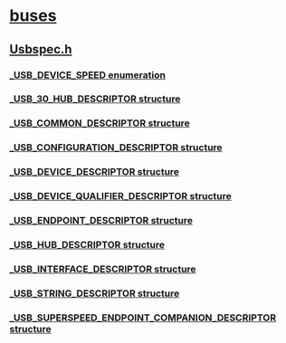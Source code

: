 # [buses](../_buses/index.md)
## [Usbspec.h](index.md)
### [_USB_DEVICE_SPEED enumeration](../usbspec/ne-usbspec-_usb_device_speed.md)
### [_USB_30_HUB_DESCRIPTOR structure](../usbspec/ns-usbspec-_usb_30_hub_descriptor.md)
### [_USB_COMMON_DESCRIPTOR structure](../usbspec/ns-usbspec-_usb_common_descriptor.md)
### [_USB_CONFIGURATION_DESCRIPTOR structure](../usbspec/ns-usbspec-_usb_configuration_descriptor.md)
### [_USB_DEVICE_DESCRIPTOR structure](../usbspec/ns-usbspec-_usb_device_descriptor.md)
### [_USB_DEVICE_QUALIFIER_DESCRIPTOR structure](../usbspec/ns-usbspec-_usb_device_qualifier_descriptor.md)
### [_USB_ENDPOINT_DESCRIPTOR structure](../usbspec/ns-usbspec-_usb_endpoint_descriptor.md)
### [_USB_HUB_DESCRIPTOR structure](../usbspec/ns-usbspec-_usb_hub_descriptor.md)
### [_USB_INTERFACE_DESCRIPTOR structure](../usbspec/ns-usbspec-_usb_interface_descriptor.md)
### [_USB_STRING_DESCRIPTOR structure](../usbspec/ns-usbspec-_usb_string_descriptor.md)
### [_USB_SUPERSPEED_ENDPOINT_COMPANION_DESCRIPTOR structure](../usbspec/ns-usbspec-_usb_superspeed_endpoint_companion_descriptor.md)
